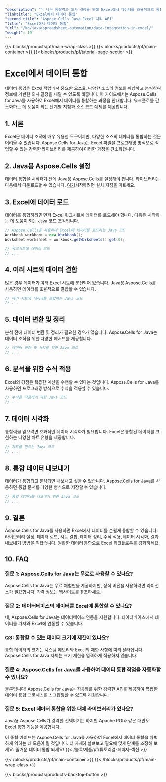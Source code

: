 ```yaml
---
"description": "더 나은 통찰력과 의사 결정을 위해 Excel에서 데이터를 효율적으로 통합하는 방법을 알아보세요. Aspose.Cells for Java를 사용하여 소스 코드를 포함한 단계별 가이드를 제공합니다."
"linktitle": "Excel에서 데이터 통합"
"second_title": "Aspose.Cells Java Excel 처리 API"
"title": "Excel에서 데이터 통합"
"url": "/ko/java/spreadsheet-automation/data-integration-in-excel/"
"weight": 19
---
```


{{< blocks/products/pf/main-wrap-class >}}
{{< blocks/products/pf/main-container >}}
{{< blocks/products/pf/tutorial-page-section >}}

# Excel에서 데이터 통합


데이터 통합은 Excel 작업에서 중요한 요소로, 다양한 소스의 정보를 취합하고 분석하여 정보에 기반한 의사 결정을 내릴 수 있도록 해줍니다. 이 가이드에서는 Aspose.Cells for Java를 사용하여 Excel에서 데이터를 통합하는 과정을 안내합니다. 워크플로를 간소화하는 데 도움이 되는 단계별 지침과 소스 코드 예제를 제공합니다.

## 1. 서론

Excel은 데이터 조작에 매우 유용한 도구이지만, 다양한 소스의 데이터를 통합하는 것은 어려울 수 있습니다. Aspose.Cells for Java는 Excel 파일을 프로그래밍 방식으로 작업할 수 있는 강력한 라이브러리를 제공하여 이러한 과정을 간소화합니다.

## 2. Java용 Aspose.Cells 설정

데이터 통합을 시작하기 전에 Java용 Aspose.Cells를 설정해야 합니다. 라이브러리는 다음에서 다운로드할 수 있습니다. [여기](https://releases.aspose.com/cells/java/)시작하려면 설치 지침을 따르세요.

## 3. Excel에 데이터 로드

데이터를 통합하려면 먼저 Excel 워크시트에 데이터를 로드해야 합니다. 다음은 시작하는 데 도움이 되는 Java 코드 조각입니다.

```java
// Aspose.Cells를 사용하여 Excel에 데이터를 로드하는 Java 코드
Workbook workbook = new Workbook();
Worksheet worksheet = workbook.getWorksheets().get(0);

// 워크시트에 데이터 로드
// ...
```

## 4. 여러 시트의 데이터 결합

많은 경우 데이터가 여러 Excel 시트에 분산되어 있습니다. Java용 Aspose.Cells를 사용하면 데이터를 효율적으로 결합할 수 있습니다.

```java
// 여러 시트의 데이터를 결합하는 Java 코드
// ...
```

## 5. 데이터 변환 및 정리

분석 전에 데이터 변환 및 정리가 필요한 경우가 많습니다. Aspose.Cells for Java는 데이터 조작을 위한 다양한 메서드를 제공합니다.

```java
// 데이터 변환 및 정리를 위한 Java 코드
// ...
```

## 6. 분석을 위한 수식 적용

Excel의 강점은 복잡한 계산을 수행할 수 있다는 것입니다. Aspose.Cells for Java를 사용하면 프로그래밍 방식으로 수식을 적용할 수 있습니다.

```java
// 수식을 적용하기 위한 Java 코드
// ...
```

## 7. 데이터 시각화

통찰력을 얻으려면 효과적인 데이터 시각화가 필요합니다. Excel은 통합된 데이터를 표현하는 다양한 차트 유형을 제공합니다.

```java
// 차트를 만드는 Java 코드
// ...
```

## 8. 통합 데이터 내보내기

데이터가 통합되고 분석되면 내보내고 싶을 수 있습니다. Aspose.Cells for Java를 사용하면 통합 문서를 다양한 형식으로 저장할 수 있습니다.

```java
// 통합 데이터를 내보내기 위한 Java 코드
// ...
```

## 9. 결론

Aspose.Cells for Java를 사용하면 Excel에서 데이터를 손쉽게 통합할 수 있습니다. 라이브러리 설정, 데이터 로드, 시트 결합, 데이터 정리, 수식 적용, 데이터 시각화, 결과 내보내기 방법을 익혔습니다. 원활한 데이터 통합으로 Excel 워크플로우를 강화하세요.

## 10. FAQ

### 질문 1: Aspose.Cells for Java는 무료로 사용할 수 있나요?

Aspose.Cells for Java는 무료 체험판을 제공하지만, 정식 버전을 사용하려면 라이선스가 필요합니다. 가격 정보는 웹사이트를 참조하세요.

### 질문 2: 데이터베이스의 데이터를 Excel에 통합할 수 있나요?

네, Aspose.Cells for Java는 데이터베이스 연동을 지원합니다. 데이터베이스에서 데이터를 가져와 Excel에 연동할 수 있습니다.

### Q3: 통합할 수 있는 데이터 크기에 제한이 있나요?

통합 데이터의 크기는 시스템 메모리와 Excel의 제한 사항에 따라 달라집니다. Aspose.Cells for Java 자체는 크기 제한을 엄격하게 적용하지 않습니다.

### 질문 4: Aspose.Cells for Java를 사용하여 데이터 통합 작업을 자동화할 수 있나요?

물론입니다! Aspose.Cells for Java는 자동화를 위한 강력한 API를 제공하여 복잡한 데이터 통합 프로세스를 스크립팅할 수 있도록 지원합니다.

### 질문 5: Excel 데이터 통합을 위한 대체 라이브러리가 있나요?

Java용 Aspose.Cells가 강력한 선택이기는 하지만 Apache POI와 같은 대안도 Excel 통합 기능을 제공합니다.

이 종합 가이드는 Aspose.Cells for Java를 사용하여 Excel에서 데이터 통합을 완벽하게 익히는 데 도움이 될 것입니다. 더 자세히 살펴보고 필요에 맞게 단계를 조정해 보세요. 즐거운 데이터 통합 되세요!
{{< /블록/제품/pf/튜토리얼-페이지-섹션 >}}

{{< /blocks/products/pf/main-container >}}
{{< /blocks/products/pf/main-wrap-class >}}

{{< blocks/products/products-backtop-button >}}